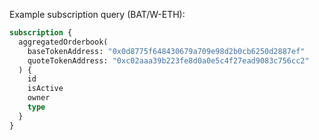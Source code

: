 Example subscription query (BAT/W-ETH):

```graphql
subscription {
  aggregatedOrderbook(
    baseTokenAddress: "0x0d8775f648430679a709e98d2b0cb6250d2887ef"
    quoteTokenAddress: "0xc02aaa39b223fe8d0a0e5c4f27ead9083c756cc2"
  ) {
    id
    isActive
    owner
    type
  }
}
```
